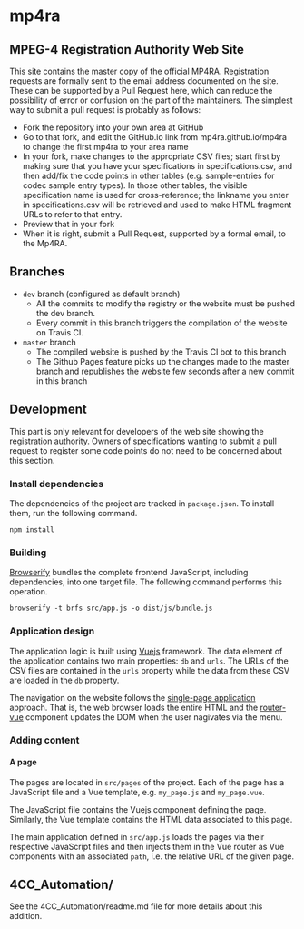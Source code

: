 # mp4ra

## MPEG-4 Registration Authority Web Site

This site contains the master copy of the official MP4RA.
Registration requests are formally sent to the email address documented on the site. These can be supported by a Pull Request here, which can reduce the possibility of error or confusion on the part of the maintainers.
The simplest way to submit a pull request is probably as follows:
* Fork the repository into your own area at GitHub
* Go to that fork, and edit the GitHub.io link from mp4ra.github.io/mp4ra to change the first mp4ra to your area name
* In your fork, make changes to the appropriate CSV files; start first by making sure that you have your specifications in specifications.csv, and then add/fix the code points in other tables (e.g. sample-entries for codec sample entry types). In those other tables, the visible specification name is used for cross-reference; the linkname you enter in  specifications.csv will be retrieved and used to make HTML fragment URLs to refer to that entry.
* Preview that in your fork
* When it is right, submit a Pull Request, supported by a formal email, to the Mp4RA.

## Branches

- ``dev`` branch (configured as default branch)
  - All the commits to modify the registry or the website must be pushed the dev branch.
  - Every commit in this branch triggers the compilation of the website on Travis CI.
- ``master`` branch
  - The compiled website is pushed by the Travis CI bot to this branch
  - The Github Pages feature picks up the changes made to the master branch and republishes the website few seconds after a new commit in this branch

## Development

This part is only relevant for developers of the web site showing the registration authority.
Owners of specifications wanting to submit a pull request to register some code points do not
need to be concerned about this section.

### Install dependencies

The dependencies of the project are tracked in `package.json`. To install them,
run the following command.

```
npm install
```

### Building

[Browserify](https://router.vuejs.org/) bundles the complete frontend
JavaScript, including dependencies, into one target file. The following
command performs this operation.

```
browserify -t brfs src/app.js -o dist/js/bundle.js
```

### Application design

The application logic is built using [Vuejs](https://vuejs.org/) framework.
The data element of the application contains two main properties: `db` and `urls`.
The URLs of the CSV files are contained in the `urls` property while the data
from these CSV are loaded in the `db` property.

The navigation on the website follows the [single-page application](https://en.wikipedia.org/wiki/Single-page_application) approach. That is, the web browser loads
the entire HTML and the [router-vue](https://router.vuejs.org/) component
updates the DOM when the user nagivates via the menu.

### Adding content

#### A page

The pages are located in `src/pages` of the project. Each of the page has
a JavaScript file and a Vue template, e.g. `my_page.js` and `my_page.vue`.

The JavaScript file contains the Vuejs component defining the page. Similarly,
the Vue template contains the HTML data associated to this page.

The main application defined in `src/app.js` loads the pages via their
respective JavaScript files and then injects them in the Vue router as
Vue components with an associated `path`, i.e. the relative URL of the given
page.

## 4CC_Automation/

See the 4CC_Automation/readme.md file for more details about this addition.
